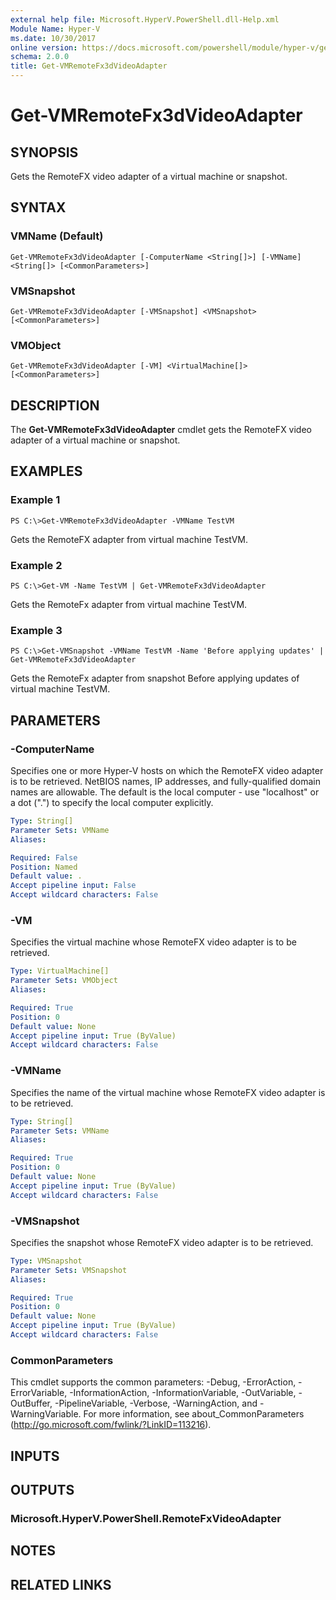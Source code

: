```yaml
---
external help file: Microsoft.HyperV.PowerShell.dll-Help.xml
Module Name: Hyper-V
ms.date: 10/30/2017
online version: https://docs.microsoft.com/powershell/module/hyper-v/get-vmremotefx3dvideoadapter?view=windowsserver2012r2-ps&wt.mc_id=ps-gethelp
schema: 2.0.0
title: Get-VMRemoteFx3dVideoAdapter
---
```


# Get-VMRemoteFx3dVideoAdapter

## SYNOPSIS
Gets the RemoteFX video adapter of a virtual machine or snapshot.

## SYNTAX

### VMName (Default)
```
Get-VMRemoteFx3dVideoAdapter [-ComputerName <String[]>] [-VMName] <String[]> [<CommonParameters>]
```

### VMSnapshot
```
Get-VMRemoteFx3dVideoAdapter [-VMSnapshot] <VMSnapshot> [<CommonParameters>]
```

### VMObject
```
Get-VMRemoteFx3dVideoAdapter [-VM] <VirtualMachine[]> [<CommonParameters>]
```

## DESCRIPTION
The **Get-VMRemoteFx3dVideoAdapter** cmdlet gets the RemoteFX video adapter of a virtual machine or snapshot.

## EXAMPLES

### Example 1
```
PS C:\>Get-VMRemoteFx3dVideoAdapter -VMName TestVM
```

Gets the RemoteFX adapter from virtual machine TestVM.

### Example 2
```
PS C:\>Get-VM -Name TestVM | Get-VMRemoteFx3dVideoAdapter
```

Gets the RemoteFx adapter from virtual machine TestVM.

### Example 3
```
PS C:\>Get-VMSnapshot -VMName TestVM -Name 'Before applying updates' | Get-VMRemoteFx3dVideoAdapter
```

Gets the RemoteFx adapter from snapshot Before applying updates of virtual machine TestVM.

## PARAMETERS

### -ComputerName
Specifies one or more Hyper-V hosts on which the RemoteFX video adapter is to be retrieved.
NetBIOS names, IP addresses, and fully-qualified domain names are allowable.
The default is the local computer - use "localhost" or a dot (".") to specify the local computer explicitly.

```yaml
Type: String[]
Parameter Sets: VMName
Aliases: 

Required: False
Position: Named
Default value: .
Accept pipeline input: False
Accept wildcard characters: False
```

### -VM
Specifies the virtual machine whose RemoteFX video adapter is to be retrieved.

```yaml
Type: VirtualMachine[]
Parameter Sets: VMObject
Aliases: 

Required: True
Position: 0
Default value: None
Accept pipeline input: True (ByValue)
Accept wildcard characters: False
```

### -VMName
Specifies the name of the virtual machine whose RemoteFX video adapter is to be retrieved.

```yaml
Type: String[]
Parameter Sets: VMName
Aliases: 

Required: True
Position: 0
Default value: None
Accept pipeline input: True (ByValue)
Accept wildcard characters: False
```

### -VMSnapshot
Specifies the snapshot whose RemoteFX video adapter is to be retrieved.

```yaml
Type: VMSnapshot
Parameter Sets: VMSnapshot
Aliases: 

Required: True
Position: 0
Default value: None
Accept pipeline input: True (ByValue)
Accept wildcard characters: False
```

### CommonParameters
This cmdlet supports the common parameters: -Debug, -ErrorAction, -ErrorVariable, -InformationAction, -InformationVariable, -OutVariable, -OutBuffer, -PipelineVariable, -Verbose, -WarningAction, and -WarningVariable. For more information, see about_CommonParameters (http://go.microsoft.com/fwlink/?LinkID=113216).

## INPUTS

## OUTPUTS

### Microsoft.HyperV.PowerShell.RemoteFxVideoAdapter

## NOTES

## RELATED LINKS

